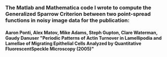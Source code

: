 ### The Matlab and Mathematica code I wrote to compute the Generalized Sparrow Criterion between two point-spread functions in noisy image data for the publication:

#### Aaron Ponti, Alex Matov, Mike Adams, Steph Gupton, Clare Waterman, Gaudy Danuser "Periodic Patterns of Actin Turnover in Lamellipodia and Lamellae of Migrating Epithelial Cells Analyzed by Quantitative FluorescentSpeckle Microscopy (2005)"

